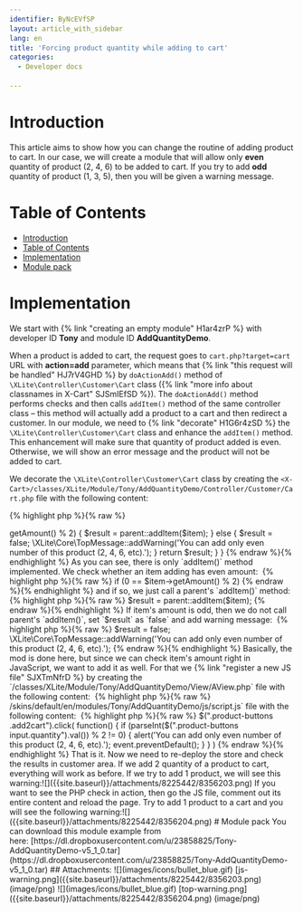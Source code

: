 ```yaml
---
identifier: ByNcEVfSP
layout: article_with_sidebar
lang: en
title: 'Forcing product quantity while adding to cart'
categories:
  - Developer docs

---
```



# Introduction

This article aims to show how you can change the routine of adding product to cart. In our case, we will create a module that will allow only **even** quantity of product (2, 4, 6) to be added to cart. If you try to add **odd** quantity of product (1, 3, 5), then you will be given a warning message.

# Table of Contents

*   [Introduction](#introduction)
*   [Table of Contents](#table-of-contents)
*   [Implementation](#implementation)
*   [Module pack](#module-pack)

# Implementation

We start with {% link "creating an empty module" H1ar4zrP %} with developer ID **Tony** and module ID **AddQuantityDemo**.

When a product is added to cart, the request goes to `cart.php?target=cart` URL with **action=add** parameter, which means that {% link "this request will be handled" HJ7rV4GHD %} by `doActionAdd()` method of `\XLite\Controller\Customer\Cart` class ({% link "more info about classnames in X-Cart" SJSmIEfSD %}). The `doActionAdd()` method performs checks and then calls `addItem()` method of the same controller class – this method will actually add a product to a cart and then redirect a customer. In our module, we need to {% link "decorate" H1G6r4zSD %} the `\XLite\Controller\Customer\Cart` class and enhance the `addItem()` method. This enhancement will make sure that quantity of product added is even. Otherwise, we will show an error message and the product will not be added to cart.

We decorate the `\XLite\Controller\Customer\Cart` class by creating the `<X-Cart>/classes/XLite/Module/Tony/AddQuantityDemo/Controller/Customer/Cart.php` file with the following content: 

{% highlight php %}{% raw %}
<?php
// vim: set ts=4 sw=4 sts=4 et:

namespace XLite\Module\Tony\AddQuantityDemo\Controller\Customer;

/**
 * \XLite\Controller\Customer\Cart
 */
abstract class Cart extends \XLite\Controller\Customer\Cart implements \XLite\Base\IDecorator
{
    protected function addItem($item)
    {
        if (0 == $item->getAmount() % 2) {
            $result = parent::addItem($item);
        } else {
            $result = false;
            \XLite\Core\TopMessage::addWarning('You can add only even number of this product (2, 4, 6, etc).');
        }

        return $result;
    }
}
{% endraw %}{% endhighlight %}

As you can see, there is only `addItem()` method implemented. We check whether an item adding has even amount: 

{% highlight php %}{% raw %}
if (0 == $item->getAmount() % 2)
{% endraw %}{% endhighlight %}

and if so, we just call a parent's `addItem()` method: 

{% highlight php %}{% raw %}
$result = parent::addItem($item);
{% endraw %}{% endhighlight %}

If item's amount is odd, then we do not call parent's `addItem()`, set `$result` as `false` and add warning message: 

{% highlight php %}{% raw %}
$result = false;
\XLite\Core\TopMessage::addWarning('You can add only even number of this product (2, 4, 6, etc).');
{% endraw %}{% endhighlight %}

Basically, the mod is done here, but since we can check item's amount right in JavaScript, we want to add it as well.

For that we {% link "register a new JS file" SJXTmNfrD %} by creating the `<X-Cart>/classes/XLite/Module/Tony/AddQuantityDemo/View/AView.php` file with the following content: 

{% highlight php %}{% raw %}
<?php
// vim: set ts=4 sw=4 sts=4 et:

namespace XLite\Module\Tony\AddQuantityDemo\View;

/**
 * Abstract widget
 */
abstract class AView extends \XLite\View\AView implements \XLite\Base\IDecorator
{
    protected function getThemeFiles($adminZone = null)
    {
        $list = parent::getThemeFiles($adminZone);

        if (\XLite::getController() instanceof \XLite\Controller\Customer\Product) {
            $list[static::RESOURCE_JS][] = 'modules/Tony/AddQuantityDemo/js/script.js';
        }

        return $list;
    }
}
{% endraw %}{% endhighlight %}

This implementation will add our JS file to **product** **pages** only. Then, we create the `<X-Cart>/skins/default/en/modules/Tony/AddQuantityDemo/js/script.js` file with the following content: 

{% highlight php %}{% raw %}
$(".product-buttons .add2cart").click(
    function() 
    {
        if (parseInt($(".product-buttons input.quantity").val()) % 2 != 0) {
            alert('You can add only even number of this product (2, 4, 6, etc).');
            event.preventDefault();
        }
    }
)
{% endraw %}{% endhighlight %}

That is it. Now we need to re-deploy the store and check the results in customer area. If we add 2 quantity of a product to cart, everything will work as before. If we try to add 1 product, we will see this warning:![]({{site.baseurl}}/attachments/8225442/8356203.png)

If you want to see the PHP check in action, then go the JS file, comment out its entire content and reload the page. Try to add 1 product to a cart and you will see the following warning:![]({{site.baseurl}}/attachments/8225442/8356204.png)

# Module pack

You can download this module example from here: [https://dl.dropboxusercontent.com/u/23858825/Tony-AddQuantityDemo-v5_1_0.tar](https://dl.dropboxusercontent.com/u/23858825/Tony-AddQuantityDemo-v5_1_0.tar)

## Attachments:

![](images/icons/bullet_blue.gif) [js-warning.png]({{site.baseurl}}/attachments/8225442/8356203.png) (image/png)  
![](images/icons/bullet_blue.gif) [top-warning.png]({{site.baseurl}}/attachments/8225442/8356204.png) (image/png)